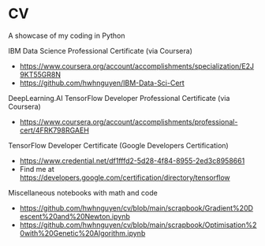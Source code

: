 # CV

A showcase of my coding in Python

IBM Data Science Professional Certificate (via Coursera)
* https://www.coursera.org/account/accomplishments/specialization/E2J9KT55GR8N
* https://github.com/hwhnguyen/IBM-Data-Sci-Cert

DeepLearning.AI TensorFlow Developer Professional Certificate (via Coursera)
* https://www.coursera.org/account/accomplishments/professional-cert/4FRK798RGAEH

TensorFlow Developer Certificate (Google Developers Certification)
* https://www.credential.net/df1fffd2-5d28-4f84-8955-2ed3c8958661
* Find me at https://developers.google.com/certification/directory/tensorflow

Miscellaneous notebooks with math and code
* https://github.com/hwhnguyen/cv/blob/main/scrapbook/Gradient%20Descent%20and%20Newton.ipynb
* https://github.com/hwhnguyen/cv/blob/main/scrapbook/Optimisation%20with%20Genetic%20Algorithm.ipynb
